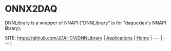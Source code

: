 # ONNX2DAQ

 DNNLibrary is a wrapper of NNAPI ("DNNLibrary"
 is for "daquexian's NNAPI library).

 SITE: https://github.com/JDAI-CV/DNNLibrary
 | [Applications](https://portable-linux-apps.github.io/apps.html) | [Home](https://portable-linux-apps.github.io)
 | --- | --- |
